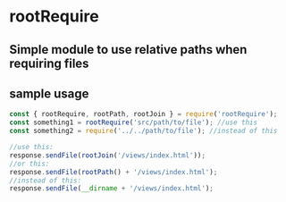 # rootRequire
## Simple module to use relative paths when requiring files

## sample usage
```Javascript
const { rootRequire, rootPath, rootJoin } = require('rootRequire');
const something1 = rootRequire('src/path/to/file'); //use this
const something2 = require('../../path/to/file'); //instead of this

//use this:
response.sendFile(rootJoin('/views/index.html'));
//or this:
response.sendFile(rootPath() + '/views/index.html');
//instead of this:
response.sendFile(__dirname + '/views/index.html');
```
